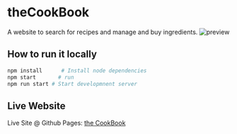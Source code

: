 # theCookBook

A website to search for recipes and manage and buy ingredients.
![preview](https://github.com/zhenghaohe/theCookBook/blob/master/dist/img/screenshot.png)



## How to run it locally

```bash
npm install      # Install node dependencies
npm start       # run
npm run start # Start developmnent server
```

## Live Website

Live Site @ Github Pages: [the CookBook](https://zhenghaohe.github.io/theCookBook/dist/index.html)
